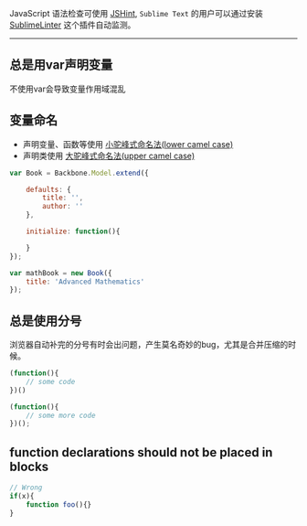 JavaScript 语法检查可使用 [JSHint](http://www.jshint.com/), `Sublime Text` 的用户可以通过安装 [SublimeLinter](https://github.com/SublimeLinter/SublimeLinter) 这个插件自动监测。

------------------------------------

## 总是用var声明变量

不使用var会导致变量作用域混乱

## 变量命名
* 声明变量、函数等使用 [小驼峰式命名法(lower camel case)](http://en.wikipedia.org/wiki/CamelCase)
* 声明类使用 [大驼峰式命名法(upper camel case)](http://en.wikipedia.org/wiki/CamelCase)

```JavaScript
var Book = Backbone.Model.extend({

    defaults: {
        title: '',
        author: ''
    },

    initialize: function(){

    }
});

var mathBook = new Book({
    title: 'Advanced Mathematics'
});
```

## 总是使用分号

浏览器自动补完的分号有时会出问题，产生莫名奇妙的bug，尤其是合并压缩的时候。

```JavaScript
(function(){
    // some code
})()

(function(){
    // some more code
})();
```

## function declarations should not be placed in blocks

```JavaScript
// Wrong
if(x){
    function foo(){}
}
```


